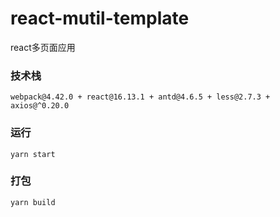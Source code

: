 # react-mutil-template
react多页面应用
### 技术栈
    webpack@4.42.0 + react@16.13.1 + antd@4.6.5 + less@2.7.3 + axios@^0.20.0

### 运行
    yarn start
### 打包
    yarn build
  

